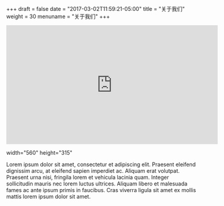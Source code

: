+++
draft = false
date = "2017-03-02T11:59:21-05:00"
title = "关于我们"
weight = 30
menuname = "关于我们"
+++

<div>
<iframe src="https://www.youtube.com/embed/SXOYT5mvRwY?rel=0&amp;autoplay=1&mute=1" width="560" height="315" frameborder="0" allowfullscreen></iframe>
</div>

width="560" height="315"








Lorem ipsum dolor sit amet, consectetur et adipiscing elit. Praesent eleifend dignissim arcu, at eleifend sapien imperdiet ac. Aliquam erat volutpat. Praesent urna nisi, fringila lorem et vehicula lacinia quam. Integer sollicitudin mauris nec lorem luctus ultrices. Aliquam libero et malesuada fames ac ante ipsum primis in faucibus. Cras viverra ligula sit amet ex mollis mattis lorem ipsum dolor sit amet.
